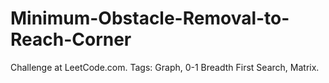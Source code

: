 # Minimum-Obstacle-Removal-to-Reach-Corner
Challenge at LeetCode.com. Tags: Graph, 0-1 Breadth First Search, Matrix.
